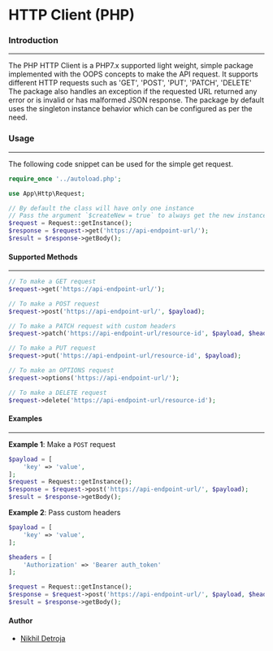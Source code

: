 # HTTP Client (PHP)

### Introduction
---
The PHP HTTP Client is a PHP7.x supported light weight, simple package implemented with the OOPS concepts to make the API request. It supports different HTTP requests such as  'GET', 'POST', 'PUT', 'PATCH', 'DELETE'  The package also handles an exception if the requested URL returned any error or is invalid or has malformed JSON response. The package by default uses the singleton instance behavior which can be configured as per the need.

### Usage
---
The following code snippet can be used for the simple get request.
```php
require_once '../autoload.php';

use App\Http\Request;

// By default the class will have only one instance
// Pass the argument `$createNew = true` to always get the new instance
$request = Request::getInstance();
$response = $request->get('https://api-endpoint-url/');
$result = $response->getBody();
```

#### Supported Methods
---
```php
// To make a GET request
$request->get('https://api-endpoint-url/');

// To make a POST request
$request->post('https://api-endpoint-url/', $payload);

// To make a PATCH request with custom headers
$request->patch('https://api-endpoint-url/resource-id', $payload, $headers);

// To make a PUT request
$request->put('https://api-endpoint-url/resource-id', $payload);

// To make an OPTIONS request
$request->options('https://api-endpoint-url/');

// To make a DELETE request
$request->delete('https://api-endpoint-url/resource-id');
```

#### Examples
---
**Example 1**: Make a `POST` request
```php
$payload = [
    'key' => 'value',
];
$request = Request::getInstance();
$response = $request->post('https://api-endpoint-url/', $payload);
$result = $response->getBody();
```
**Example 2**: Pass custom headers
```php
$payload = [
    'key' => 'value',
];

$headers = [
    'Authorization' => 'Bearer auth_token'
];

$request = Request::getInstance();
$response = $request->post('https://api-endpoint-url/', $payload, $headers);
$result = $response->getBody();
```

#### Author
- [Nikhil Detroja](https://github.com/nikhil-simform)